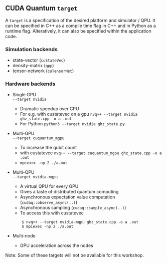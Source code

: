 ## CUDA Quantum `target` 
A `target` is a specification of the desired platform and simulator / QPU. It can be specified in C++ as a compile time flag in C++ and in Python as a runtime flag. Alteratively, it can also be specified within the application code. 

### Simulation backends
- state-vector (`cuStateVec`) 
- density-matrix (`qpp`)
- tensor-network (`cuTensorNet`)

### Hardware backends 
-  Single GPU  	\
  ```--target nvidia```
    - Dramatic speedup over CPU
    - For e.g. with custatevec on a gpu  `nvq++ --target nvidia ghz_state.cpp -o a .out`
    - For Python `python3 --target nvidia ghz_state.py`
  

- Multi-GPU \
```--target cuquantum_mgpu```
    - To increase the qubit count
    - with custatevce `nvq++ --target cuquantum_mgpu ghz_state.cpp -o a .out`
    - `mpiexec -np 2 ./a.out`

- Multi-QPU \
 ```--target nvidia-mqpu ``` 
    - A virtual QPU for every GPU 
    - Gives a taste of distributed quantum computing 
    - Asynchronous expectation value computation (`cudaq::observe_async(..)`)
    - Asynchronous sampling (`cudaq::sample_async(..)`)
    - To access this with custatevec
  ```
      $ nvq++ --target nvidia-mqpu ghz_state.cpp -o a .out
      $ mpiexec -np 2 ./a.out
  ```

- Multi-node
    - GPU acceleration across the nodes  

Note: Some of these targets will not be available for this workshop. 



